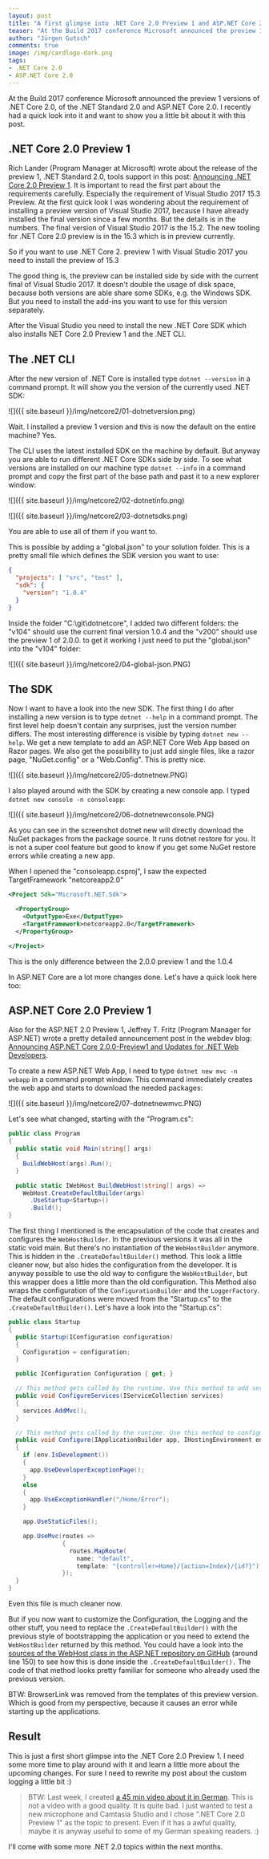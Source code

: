 ```yaml
---
layout: post
title: "A first glimpse into .NET Core 2.0 Preview 1 and ASP.​NET Core 2.0.0 Preview 1"
teaser: "At the Build 2017 conference Microsoft announced the preview 1 versions of .NET Core 2.0, of the .NET Standard 2.0 and ASP.NET Core 2.0. I recently had a quick look into it and want to show you a little bit about it with this post."
author: "Jürgen Gutsch"
comments: true
image: /img/cardlogo-dark.png
tags: 
- .NET Core 2.0
- ASP.NET Core 2.0
---
```


At the Build 2017 conference Microsoft announced the preview 1 versions of .NET Core 2.0, of the .NET Standard 2.0 and ASP.NET Core 2.0. I recently had a quick look into it and want to show you a little bit about it with this post.

## .NET Core 2.0 Preview 1

Rich Lander (Program Manager at Microsoft) wrote about the release of the preview 1, .NET Standard 2.0, tools support in this post: [Announcing .NET Core 2.0 Preview 1](https://blogs.msdn.microsoft.com/dotnet/2017/05/10/announcing-net-core-2-0-preview-1/). It is important to read the first part about the requirements carefully. Especially the requirement of Visual Studio 2017 15.3 Preview. At the first quick look I was wondering about the requirement of installing a preview version of Visual Studio 2017, because I have already installed the final version since a few months. But the details is in the numbers. The final version of Visual Studio 2017 is the 15.2. The new tooling for .NET Core 2.0 preview is in the 15.3 which is in preview currently. 

So if you want to use .NET Core 2. preview 1 with Visual Studio 2017 you need to install the preview of 15.3

The good thing is, the preview can be installed side by side with the current final of Visual Studio 2017. It doesn't double the usage of disk space, because both versions are able share some SDKs, e.g. the Windows SDK. But you need to install the add-ins you want to use for this version separately.

After the Visual Studio you need to install the new .NET Core SDK which also installs NET Core 2.0 Preview 1 and the .NET CLI.

## The .NET CLI

After the new version of .NET Core is installed type `dotnet --version` in a command prompt. It will show you the version of the currently used .NET SDK:

![]({{ site.baseurl }}/img/netcore2/01-dotnetversion.png)

Wait. I installed a preview 1 version and this is now the default on the entire machine? Yes.

The CLI uses the latest installed SDK on the machine by default. But anyway you are able to run different .NET Core SDKs side by side. To see what versions are installed on our machine type `dotnet --info` in a command prompt and copy the first part of the base path and past it to a new explorer window:

![]({{ site.baseurl }}/img/netcore2/02-dotnetinfo.png)

![]({{ site.baseurl }}/img/netcore2/03-dotnetsdks.png)

You are able to use all of them if you want to.

This is possible by adding a "global.json" to your solution folder. This is a pretty small file which defines the SDK version you want to use:

~~~ json
{
  "projects": [ "src", "test" ],
  "sdk": {
    "version": "1.0.4"
  }
}
~~~

Inside the folder "C:\git\dotnetcore\", I added two different folders: the "v104" should use the current final version 1.0.4 and the "v200" should use the preview 1 of 2.0.0. to get it working I just need to put the "global.json" into the "v104" folder:

![]({{ site.baseurl }}/img/netcore2/04-global-json.PNG)

## The SDK

Now I want to have a look into the new SDK. The first thing I do after installing a new version is to type `dotnet --help` in a command prompt. The first level help doesn't contain any surprises, just the version number differs. The most interesting difference is visible by typing `dotnet new --help`. We get a new template to add an ASP.NET Core Web App based on Razor pages. We also get the possibility to just add single files, like a razor page, "NuGet.config" or a "Web.Config". This is pretty nice.

![]({{ site.baseurl }}/img/netcore2/05-dotnetnew.PNG)

I also played around with the SDK by creating a new console app. I typed `dotnet new console -n consoleapp`:

![]({{ site.baseurl }}/img/netcore2/06-dotnetnewconsole.PNG)

As you can see in the screenshot dotnet new will directly download the NuGet packages from the package source. It runs dotnet restore for you. It is not a super cool feature but good to know if you get some NuGet restore errors while creating a new app.

When I opened the "consoleapp.csproj", I saw the expected TargetFramework "netcoreapp2.0"

~~~ xml
<Project Sdk="Microsoft.NET.Sdk">

  <PropertyGroup>
    <OutputType>Exe</OutputType>
    <TargetFramework>netcoreapp2.0</TargetFramework>
  </PropertyGroup>

</Project>
~~~

This is the only difference between the 2.0.0 preview 1 and the 1.0.4

In ASP.NET Core are a lot more changes done. Let's have a quick look here too:

## ASP.NET Core 2.0 Preview 1

Also for the ASP.NET 2.0 Preview 1, Jeffrey T. Fritz (Program Manager for ASP.NET) wrote a pretty detailed announcement post in the webdev blog: [Announcing ASP.NET Core 2.0.0-Preview1 and Updates for .NET Web Developers](https://blogs.msdn.microsoft.com/webdev/2017/05/10/aspnet-2-preview-1/).

To create a new ASP.NET Web App, I need to type `dotnet new mvc -n webapp` in a command prompt window. This command immediately creates the web app and starts to download the needed packages:

![]({{ site.baseurl }}/img/netcore2/07-dotnetnewmvc.PNG)

Let's see what changed, starting with the "Program.cs":

~~~ csharp
public class Program
{
  public static void Main(string[] args)
  {
    BuildWebHost(args).Run();
  }

  public static IWebHost BuildWebHost(string[] args) =>
    WebHost.CreateDefaultBuilder(args)
      .UseStartup<Startup>()
      .Build();
}
~~~

The first thing I mentioned is the encapsulation of the code that creates and configures the `WebHostBuilder`. In the previous versions it was all in the static void main. But there's no instantiation of the `WebHostBuilder` anymore. This is hidden in the `.CreateDefaultBuilder()` method. This look a little cleaner now, but also hides the configuration from the developer. It is anyway possible to use the old way to configure the `WebHostBuilder`, but this wrapper does a little more than the old configuration. This Method also wraps the configuration of the `ConfigurationBuilder` and the `LoggerFactory`. The default configurations were moved from the "Startup.cs" to the `.CreateDefaultBuilder()`. Let's have a look into the "Startup.cs":

~~~ csharp
public class Startup
{
  public Startup(IConfiguration configuration)
  {
    Configuration = configuration;
  }

  public IConfiguration Configuration { get; }

  // This method gets called by the runtime. Use this method to add services to the container.
  public void ConfigureServices(IServiceCollection services)
  {
    services.AddMvc();
  }

  // This method gets called by the runtime. Use this method to configure the HTTP request pipeline.
  public void Configure(IApplicationBuilder app, IHostingEnvironment env)
  {
    if (env.IsDevelopment())
    {
      app.UseDeveloperExceptionPage();
    }
    else
    {
      app.UseExceptionHandler("/Home/Error");
    }

    app.UseStaticFiles();

    app.UseMvc(routes =>
               {
                 routes.MapRoute(
                   name: "default",
                   template: "{controller=Home}/{action=Index}/{id?}");
               });
  }
}
~~~

Even this file is much cleaner now. 

But if you now want to customize the Configuration, the Logging and the other stuff, you need to replace the `.CreateDefaultBuilder()` with the previous style of bootstrapping the application or you need to extend the `WebHostBuilder` returned by this method. You could have a look into the [sources of the WebHost class in the ASP.NET repository on GitHub](https://github.com/aspnet/MetaPackages/blob/4b18cf52ae3c22c7124fd9cb35ae0253b390b28e/src/Microsoft.AspNetCore/WebHost.cs) (around line 150) to see how this is done inside the `.CreateDefaultBuilder().` The code of that method looks pretty familiar for someone who already used the previous version.

BTW: BrowserLink was removed from the templates of this preview version. Which is good from my perspective, because it causes an error while starting up the applications. 

## Result

This is just a first short glimpse into the .NET Core 2.0 Preview 1. I need some more time to play around with it and learn a little more about the upcoming changes. For sure I need to rewrite my post about the custom logging a little bit :)

> BTW: Last week, I created [a 45 min video about it in German](https://www.youtube.com/watch?v=6WZ3UIAVUxU). This is not a video with a good quality. It is quite bad. I just wanted to test a new microphone and Camtasia Studio and I chose ".NET Core 2.0 Preview 1" as the topic to present. Even if it has a awful quality, maybe it is anyway useful to some of my German speaking readers. :)

I'll come with some more .NET 2.0 topics within the next months.
